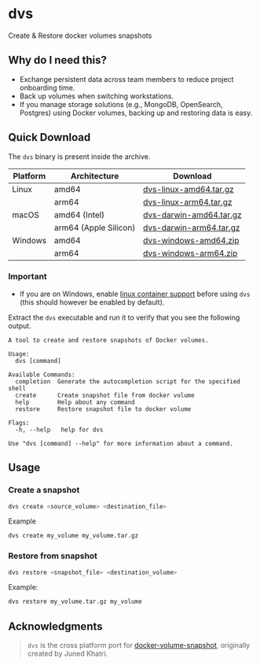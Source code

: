 # dvs

Create & Restore docker volumes snapshots

## Why do I need this?

- Exchange persistent data across team members to reduce project onboarding time.
- Back up volumes when switching workstations.
- If you manage storage solutions (e.g., MongoDB, OpenSearch, Postgres) using Docker volumes, backing up and restoring data is easy.

## Quick Download

The `dvs` binary is present inside the archive.

| Platform | Architecture | Download |
|----------|--------------|----------|
| Linux | amd64 | [dvs-linux-amd64.tar.gz](https://github.com/Bhupesh-V/dvs/releases/latest/download/dvs-linux-amd64.tar.gz) |
|  | arm64 | [dvs-linux-arm64.tar.gz](https://github.com/Bhupesh-V/dvs/releases/latest/download/dvs-linux-arm64.tar.gz) |
| macOS | amd64 (Intel) | [dvs-darwin-amd64.tar.gz](https://github.com/Bhupesh-V/dvs/releases/latest/download/dvs-darwin-amd64.tar.gz) |
|  | arm64 (Apple Silicon) | [dvs-darwin-arm64.tar.gz](https://github.com/Bhupesh-V/dvs/releases/latest/download/dvs-darwin-arm64.tar.gz) |
| Windows | amd64 | [dvs-windows-amd64.zip](https://github.com/Bhupesh-V/dvs/releases/latest/download/dvs-windows-amd64.zip) |
|  | arm64 | [dvs-windows-arm64.zip](https://github.com/Bhupesh-V/dvs/releases/latest/download/dvs-windows-arm64.zip) |

### Important

- If you are on Windows, enable [linux container support](https://learn.microsoft.com/en-us/virtualization/windowscontainers/deploy-containers/set-up-linux-containers) before using `dvs` (this should however be enabled by default).

Extract the `dvs` executable and run it to verify that you see the following output.

```
A tool to create and restore snapshots of Docker volumes.

Usage:
  dvs [command]

Available Commands:
  completion  Generate the autocompletion script for the specified shell
  create      Create snapshot file from docker volume
  help        Help about any command
  restore     Restore snapshot file to docker volume

Flags:
  -h, --help   help for dvs

Use "dvs [command] --help" for more information about a command.
```

## Usage

### Create a snapshot

```bash
dvs create <source_volume> <destination_file>
```

Example

```bash
dvs create my_volume my_volume.tar.gz
```

### Restore from snapshot

```bash
dvs restore <snapshot_file> <destination_volume>
```

Example:

```bash
dvs restore my_volume.tar.gz my_volume
```

## Acknowledgments

> `dvs` is the cross platform port for [docker-volume-snapshot](https://github.com/junedkhatri31/docker-volume-snapshot), originally created by Juned Khatri.